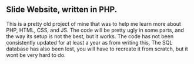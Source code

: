 ## Slide Website, written in PHP.

This is a pretty old project of mine that was to help me learn more about PHP, HTML, CSS, and JS. 
The code will be pretty ugly in some parts, and the way its setup is not the best, but it works.
The code has not been consistently updated for at least a year as from writing this.
The SQL database has also been lost, you will have to recreate it from scratch, but it wont be very hard to do.